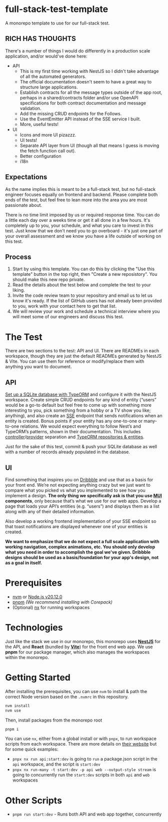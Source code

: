 # full-stack-test-template

A monorepo template to use for our full-stack test.

## RICH HAS THOUGHTS

There's a number of things I would do differently in a production scale application, and/or would've done here:

- API
    - This is my first time working with NestJS so I didn't take advantage of all the automated generators.
    - The official documentation doesn't seem to have a great way to structure large applications.
    - Establish contracts for all the message types outside of the app root, perhaps in a shared/contracts folder and/or use OpenAPI specifications for both contract documentation and message validation.
    - Add the missing CRUD endpoints for the Follows.
    - Use the EventEmitter API instead of the SSE service I built.
    - More, useful tests!
- UI
    - Icons and more UI pizazzz.
    - UI tests!
    - Separate API layer from UI (though all that means I guess is moving the fetch function call out).
    - Better configuration
    - i18n

## Expectations

As the name implies this is meant to be a full-stack test, but no full-stack engineer
focuses equally on frontend and backend. Please complete both ends of the test, but
feel free to lean more into the area you are most passionate about.

There is no time limit imposed by us or required response time. You can do a little each
day over a weeks time or get it all done in a few hours. It's completely up to you,
your schedule, and what you care to invest in this test. Just know that we don't need
you to go overboard - it's just one part of your overall assessment and we know you have
a life outside of working on this test.

## Process

1. Start by using this template. You can do this by clicking the "Use this template" button in the top right, then "Create a new reposistory". You should make this new repo private.
2. Read the details about the test below and complete the test to your liking.
3. Invite the code review team to your repository and email us to let us know it's ready. If the list of GitHub users has not already been provided to you, work with your contact here to get that list.
4. We will review your work and schedule a technical interview where you will meet some of our engineers and discuss this test.

# The Test

There are two sections to the test: API and UI.
There are READMEs in each workspace, though they are just the default READMEs generated by NestJS & Vite.
You can use them for reference or modify/replace them with anything you want to document.

## API

[Set up a SQLite database with TypeORM](https://docs.nestjs.com/techniques/database) and configure it with the NestJS workspace. Create simple CRUD endpoints for any kind of entity (“users” would be a go-to default but feel free to come up with something more interesting to you, pick something from a hobby or a TV show you like; anything), and also create an [SSE](https://docs.nestjs.com/techniques/server-sent-events) endpoint that sends notifications when an entity is created. Bonus points if your entity has any one-to-one or many-to-one relations. We would expect everything to follow Nest’s and TypeORM’s patterns, shown in their documentation. This includes [controller](https://docs.nestjs.com/controllers)/[provider](https://docs.nestjs.com/providers) separation and [TypeORM repositories & entities](https://docs.nestjs.com/techniques/database#repository-pattern).

Just for the sake of this test, commit & push your SQLite database as well with a number of records already populated in the database.

## UI

Find something that inspires you on [Dribbble](https://dribbble.com/shots/popular/web-design) and use that as a basis for your front end. We’re not expecting anything crazy but we just want to compare what you picked vs what you implemented to see how you implement a design. **The only thing we specifically ask is that you use [MUI](https://mui.com/material-ui/getting-started/) components**, only because that’s what we use for our web apps. Develop a page that loads your API’s entities (e.g. “users”) and displays them as a list along with any of their detailed information.

Also develop a working frontend implementation of your SSE endpoint so that toast notifications are displayed whenever one of your entities is created.

**We want to emphasize that we do not expect a full scale application with working navigation, complex animations, etc. You should only develop what you need in order to accomplish the goal we've given. Dribbble designs should be used as a basis/foundation for your app's design, not as a goal in itself.**

# Prerequisites

- [nvm](https://github.com/nvm-sh/nvm?tab=readme-ov-file#installing-and-updating) or [Node.js v20.12.0](https://nodejs.org/en/download)
- [pnpm](https://pnpm.io/installation#using-corepack) _(We recommend installing with Corepack)_
- (Optional) [nx](https://nx.dev/getting-started/installation) for running workspaces

# Technologies

Just like the stack we use in our monorepo, this monorepo uses [**NestJS**](https://docs.nestjs.com/) for the API, and **React** (bundled by [**Vite**](https://vitejs.dev/guide/)) for the front end web app. We use **pnpm** for our package manager, which also manages the workspaces within the monorepo.

# Getting Started

After installing the prerequisites, you can use `nvm` to install & path the correct Node version based on the `.nvmrc` in this repository.

```bash
nvm install
nvm use
```

Then, install packages from the monorepo root

```bash
pnpm i
```

You can use `nx`, either from a global install or with `pnpx`, to run workspace scripts from each workspace. There are more details on [their website](https://nx.dev/nx-api/nx) but for some quick examples:

- `pnpx nx run api:start:dev` is going to `run` a package.json script in the `api` workspace, and the script is `start:dev`
- `pnpx nx run-many -t start:dev -p api web --output-style stream` is going to concurrently run the `start:dev` scripts in both `api` and `web` workspaces

# Other Scripts

- `pnpm run start:dev` - Runs both API and web app together, concurrently

